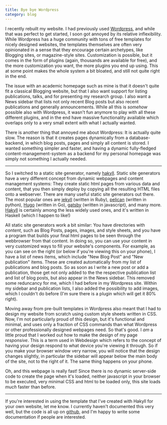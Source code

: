 ```yaml
---
title: Bye bye Wordpress
category: blog
---
```


I recently rebuilt my website. I had previously used [Wordpress](https://wordpress.org), and while that was perfect to get started, I soon got annoyed by its relative inflexibility. While Wordpress has a huge community with tons of free templates for nicely designed websites, the templates themselves are often very opinionated in a sense that they encourage certain archetypes, like Blogging sites, or magazine-style sites. Customization is possible, but it comes in the form of plugins (again, thousands are available for free), and the more customization you want, the more plugins you end up using. This at some point makes the whole system a bit bloated, and still not quite right in the end.

<!--more-->

The issue with an academic homepage such as mine is that it doesn't quite fit a classical Blogging website, but that I also want support for listing publications, talks, and for presenting my research group. I also want a News sidebar that lists not only recent Blog posts but also recent publications and generally announcements. While all this is _somehow_ possible also with Wordpress, it wasn't fun anymore to play with all these different plugins, and in the end have massive functionality available which overlaps only to a very small extent with what I actually wanted.

There is another thing that annoyed me about Wordpress: It is actually quite slow. The reason is that it creates pages dynamically from a database-backend, in which blog posts, pages and simply all content is stored. I wanted something simpler and faster, and having a dynamic fully-fledged content-management-system as a backend for my personal homepage was simply not something I actually needed.

***

So I switched to a static site generator, namely [hakyll](https://jaspervdj.be/hakyll/). Static site generators have a very different concept from dynamic webpages and content management systems: They create static html pages from various data and content, that you then simply deploy by copying all the resulting HTML files onto a webserver. There are many useful static site generators out there. The most popular ones are [jekyll](https://jekyllrb.com/) (written in Ruby), [pelican](https://blog.getpelican.com/) (written in python), [Hugo](https://gohugo.io/) (written in Go), [gatsby](https://www.gatsbyjs.org/) (written in javascript), and many more. [Hakyll](https://jaspervdj.be/hakyll/) is certainly among the less widely used ones, and it's written in Haskell (which I happen to like!)

All static site generators work a bit similar: You have directories with _content_, such as Blog Posts, pages, images, and style sheets, and you have a program that builds your final html pages to be seen through the webbrowser from that content. In doing so, you can use your content in very customized ways to fill your website's components. For example, as you can see on the right (or below if you're viewing this on your phone), I have a list of news items, which include "New Blog Post" and "New publication" items. These are created automatically from my list of publications and blog posts. So as soon as I write a new post or add a publication, those get not only added to the the respective publication list and list of blog posts, but also appear in the News sidebar. This removed some reduncancy for me, which I had before in my Wordpress site. Within my sidebar and publication lists, I also added the possibility to add images, which I couldn't do before (I'm sure there is a plugin which will get it 80% right).

Moving away from pre-built templates in Wordpress also meant that I had to design my website from scratch using custom style sheets written in CSS. Now, I'm not particularly proud of this design, but it's functional and minimal, and uses only a fraction of CSS commands than what Wordpress or other professionally designed webpages need. So that's good. I _am_ a little proud that I worked out how to make the design of my page _responsive_. This is a term used in Webdesign which refers to the concept of having your design respond to what device you're viewing it through. So if you make your browser window very narrow, you will notice that the design changes slightly, in particular the sidebar will appear below the main body of the site, not to the right of it. The same thing happens on your phone.

Oh, and this webpage is really fast! Since there is no dynamic server-side code to create the page when it's loaded, neither javascript in your browser to be executed, very minimal CSS and html to be loaded only, this site loads _much_ faster than before. 

***

If you're interested in using the template that I've created with Hakyll for your own website, let me know. I currently haven't documented this very well, but the code is all up on [github](https://github.com/stschiff/homepage), and I'm happy to write some documentation if people are interested.